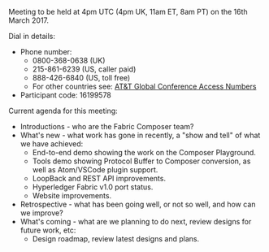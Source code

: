 Meeting to be held at 4pm UTC (4pm UK, 11am ET, 8am PT) on the 16th March 2017.

Dial in details:
* Phone number:
  * 0800-368-0638 (UK)
  * 215-861-6239 (US, caller paid)
  * 888-426-6840 (US, toll free)
  * For other countries see: [AT&T Global Conference Access Numbers](https://www.teleconference.att.com/servlet/glbAccess?process=1&accessCode=16199578&accessNumber=08003680638&brand=att&lang=English)
* Participant code: 16199578

Current agenda for this meeting:

* Introductions - who are the Fabric Composer team?
* What's new - what work has gone in recently, a "show and tell" of what we have achieved:
  * End-to-end demo showing the work on the Composer Playground.
  * Tools demo showing Protocol Buffer to Composer conversion, as well as Atom/VSCode plugin support.
  * LoopBack and REST API improvements.
  * Hyperledger Fabric v1.0 port status.
  * Website improvements.
* Retrospective - what has been going well, or not so well, and how can we improve?
* What's coming - what are we planning to do next, review designs for future work, etc:
  * Design roadmap, review latest designs and plans.